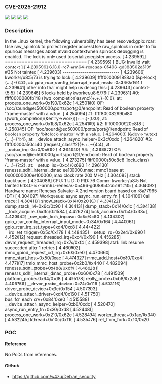 ### [CVE-2025-21912](https://cve.mitre.org/cgi-bin/cvename.cgi?name=CVE-2025-21912)
![](https://img.shields.io/static/v1?label=Product&message=Linux&color=blue)
![](https://img.shields.io/static/v1?label=Version&message=&color=brightgreen)
![](https://img.shields.io/static/v1?label=Version&message=1da177e4c3f41524e886b7f1b8a0c1fc7321cac2%20&color=brightgreen)
![](https://img.shields.io/static/v1?label=Vulnerability&message=n%2Fa&color=blue)

### Description

In the Linux kernel, the following vulnerability has been resolved:gpio: rcar: Use raw_spinlock to protect register accessUse raw_spinlock in order to fix spurious messages about invalid contextwhen spinlock debugging is enabled. The lock is only used to serializeregister access.    [    4.239592] =============================    [    4.239595] [ BUG: Invalid wait context ]    [    4.239599] 6.13.0-rc7-arm64-renesas-05496-gd088502a519f #35 Not tainted    [    4.239603] -----------------------------    [    4.239606] kworker/u8:5/76 is trying to lock:    [    4.239609] ffff0000091898a0 (&p->lock){....}-{3:3}, at: gpio_rcar_config_interrupt_input_mode+0x34/0x164    [    4.239641] other info that might help us debug this:    [    4.239643] context-{5:5}    [    4.239646] 5 locks held by kworker/u8:5/76:    [    4.239651]  #0: ffff0000080fb148 ((wq_completion)async){+.+.}-{0:0}, at: process_one_work+0x190/0x62c    [    4.250180] OF: /soc/sound@ec500000/ports/port@0/endpoint: Read of boolean property 'frame-master' with a value.    [    4.254094]  #1: ffff80008299bd80 ((work_completion)(&entry->work)){+.+.}-{0:0}, at: process_one_work+0x1b8/0x62c    [    4.254109]  #2: ffff00000920c8f8    [    4.258345] OF: /soc/sound@ec500000/ports/port@1/endpoint: Read of boolean property 'bitclock-master' with a value.    [    4.264803]  (&dev->mutex){....}-{4:4}, at: __device_attach_async_helper+0x3c/0xdc    [    4.264820]  #3: ffff00000a50ca40 (request_class#2){+.+.}-{4:4}, at: __setup_irq+0xa0/0x690    [    4.264840]  #4:    [    4.268872] OF: /soc/sound@ec500000/ports/port@1/endpoint: Read of boolean property 'frame-master' with a value.    [    4.273275] ffff00000a50c8c8 (lock_class){....}-{2:2}, at: __setup_irq+0xc4/0x690    [    4.296130] renesas_sdhi_internal_dmac ee100000.mmc: mmc1 base at 0x00000000ee100000, max clock rate 200 MHz    [    4.304082] stack backtrace:    [    4.304086] CPU: 1 UID: 0 PID: 76 Comm: kworker/u8:5 Not tainted 6.13.0-rc7-arm64-renesas-05496-gd088502a519f #35    [    4.304092] Hardware name: Renesas Salvator-X 2nd version board based on r8a77965 (DT)    [    4.304097] Workqueue: async async_run_entry_fn    [    4.304106] Call trace:    [    4.304110]  show_stack+0x14/0x20 (C)    [    4.304122]  dump_stack_lvl+0x6c/0x90    [    4.304131]  dump_stack+0x14/0x1c    [    4.304138]  __lock_acquire+0xdfc/0x1584    [    4.426274]  lock_acquire+0x1c4/0x33c    [    4.429942]  _raw_spin_lock_irqsave+0x5c/0x80    [    4.434307]  gpio_rcar_config_interrupt_input_mode+0x34/0x164    [    4.440061]  gpio_rcar_irq_set_type+0xd4/0xd8    [    4.444422]  __irq_set_trigger+0x5c/0x178    [    4.448435]  __setup_irq+0x2e4/0x690    [    4.452012]  request_threaded_irq+0xc4/0x190    [    4.456285]  devm_request_threaded_irq+0x7c/0xf4    [    4.459398] ata1: link resume succeeded after 1 retries    [    4.460902]  mmc_gpiod_request_cd_irq+0x68/0xe0    [    4.470660]  mmc_start_host+0x50/0xac    [    4.474327]  mmc_add_host+0x80/0xe4    [    4.477817]  tmio_mmc_host_probe+0x2b0/0x440    [    4.482094]  renesas_sdhi_probe+0x488/0x6f4    [    4.486281]  renesas_sdhi_internal_dmac_probe+0x60/0x78    [    4.491509]  platform_probe+0x64/0xd8    [    4.495178]  really_probe+0xb8/0x2a8    [    4.498756]  __driver_probe_device+0x74/0x118    [    4.503116]  driver_probe_device+0x3c/0x154    [    4.507303]  __device_attach_driver+0xd4/0x160    [    4.511750]  bus_for_each_drv+0x84/0xe0    [    4.515588]  __device_attach_async_helper+0xb0/0xdc    [    4.520470]  async_run_entry_fn+0x30/0xd8    [    4.524481]  process_one_work+0x210/0x62c    [    4.528494]  worker_thread+0x1ac/0x340    [    4.532245]  kthread+0x10c/0x110    [    4.535476]  ret_from_fork+0x10/0x20

### POC

#### Reference
No PoCs from references.

#### Github
- https://github.com/w4zu/Debian_security

